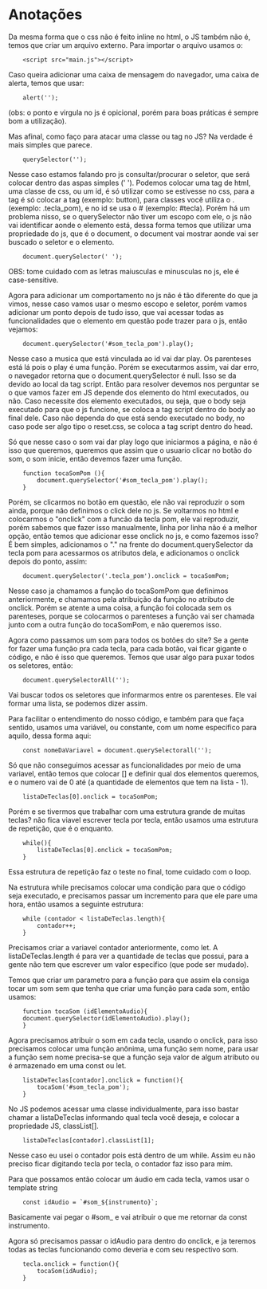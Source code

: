 <h1>Anotações</h1>


Da mesma forma que o css não é feito inline no html, o JS também não é, temos que criar um arquivo externo. Para importar o arquivo usamos o:
```
    <script src="main.js"></script>
```


Caso queira adicionar uma caixa de mensagem do navegador, uma caixa de alerta, temos que usar:
```
    alert('');
```
(obs: o ponto e virgula no js é opicional, porém para boas práticas é sempre bom a utilização).


Mas afinal, como faço para atacar uma classe ou tag no JS? Na verdade é mais simples que parece.

```
    querySelector('');
```
Nesse caso estamos falando pro js consultar/procurar o seletor, que será colocar dentro das aspas simples (' '). Podemos colocar uma tag de html, uma classe de css, ou um id, é só utilizar como se estivesse no css, para a tag é só colocar a tag (exemplo: button), para classes você utiliza o . (exemplo: .tecla_pom), e no id se usa o # (exemplo: #tecla). Porém há um problema nisso, se o querySelector não tiver um escopo com ele, o js não vai identificar aonde o elemento está, dessa forma temos que utilizar uma propriedade do js, que é o document, o document vai mostrar aonde vai ser buscado o seletor e o elemento.

```
    document.querySelector(' ');
```
OBS: tome cuidado com as letras maiusculas e minusculas no js, ele é case-sensitive.


Agora para adicionar um comportamento no js não é tão diferente do que ja vimos, nesse caso vamos usar o mesmo escopo e seletor, porém vamos adicionar um ponto depois de tudo isso, que vai acessar todas as funcionalidades que o elemento em questão pode trazer para o js, então vejamos:
```
    document.querySelector('#som_tecla_pom').play();
```
Nesse caso a musica que está vinculada ao id vai dar play. Os parenteses está lá pois o play é uma função.
Porém se executarmos assim, vai dar erro, o navegador retorna que o document.querySelector é null. Isso se da devido ao local da tag script. Então para resolver devemos nos perguntar se o que vamos fazer em JS depende dos elemento do html executados, ou não. Caso necessite dos elemento executados, ou seja, que o body seja executado para que o js funcione, se coloca a tag script dentro do body ao final dele. Caso não dependa do que está sendo executado no body, no caso pode ser algo tipo o reset.css, se coloca a tag script dentro do head.


Só que nesse caso o som vai dar play logo que iniciarmos a página, e não é isso que queremos, queremos que assim que o usuario clicar no botão do som, o som inicie, então devemos fazer uma função.
```
    function tocaSomPom (){
        document.querySelector('#som_tecla_pom').play();
    }
```

Porém, se clicarmos no botão em questão, ele não vai reproduzir o som ainda, porque não definimos o click dele no js. Se voltarmos no html e colocarmos o "onclick" com a funcão da tecla pom, ele vai reproduzir, porém sabemos que fazer isso manualmente, linha por linha não é a melhor opção, então temos que adicionar esse onclick no js, e como fazemos isso? É bem simples, adicionamos o "." na frente do document.querySelector da tecla pom para acessarmos os atributos dela, e adicionamos o onclick depois do ponto, assim: 
```
    document.querySelector('.tecla_pom').onclick = tocaSomPom;
```
Nesse caso ja chamamos a função do tocaSomPom que definimos anteriormente, e chamamos pela atribuição da função no atributo de onclick. Porém se atente a uma coisa, a função foi colocada sem os parenteses, porque se colocarmos o parenteses a função vai ser chamada junto com a outra função do tocaSomPom, e não queremos isso.


Agora como passamos um som para todos os botões do site? Se a gente for fazer uma função pra cada tecla, para cada botão, vai ficar gigante o código, e não é isso que queremos. Temos que usar algo para puxar todos os seletores, então:
```
    document.querySelectorAll('');
```
Vai buscar todos os seletores que informarmos entre os parenteses. Ele vai formar uma lista, se podemos dizer assim.


Para facilitar o entendimento do nosso código, e também para que faça sentido, usamos uma variável, ou constante, com um nome especifico para aquilo, dessa forma aqui:
```
    const nomeDaVariavel = document.querySelectorall('');
```


Só que não conseguimos acessar as funcionalidades por meio de uma variavel, então temos que colocar [] e definir qual dos elementos queremos, e o numero vai de 0 até (a quantidade de elementos que tem na lista - 1).
```
    listaDeTeclas[0].onclick = tocaSomPom;
```


Porém e se tivermos que trabalhar com uma estrutura grande de muitas teclas? não fica viavel escrever tecla por tecla, então usamos uma estrutura de repetição, que é o enquanto.
```
    while(){
        listaDeTeclas[0].onclick = tocaSomPom;
    }
```
Essa estrutura de repetição faz o teste no final, tome cuidado com o loop.

Na estrutura while precisamos colocar uma condição para que o código seja executado, e precisamos passar um incremento para que ele pare uma hora, então usamos a seguinte estrutura:
```
    while (contador < listaDeTeclas.length){
        contador++;
    }
```
Precisamos criar a variavel contador anteriormente, como let. A listaDeTeclas.length é para ver a quantidade de teclas que possui, para a gente não tem que escrever um valor especifico (que pode ser mudado).


Temos que criar um parametro para a função para que assim ela consiga tocar um som sem que tenha que criar uma função para cada som, então usamos:
```
    function tocaSom (idElementoAudio){
    document.querySelector(idElementoAudio).play();
    }
```


Agora precisamos atribuir o som em cada tecla, usando o onclick, para isso precisamos colocar uma função anônima, uma função sem nome, para usar a função sem nome precisa-se que a função seja valor de algum atributo ou é armazenado em uma const ou let.
```
    listaDeTeclas[contador].onclick = function(){
        tocaSom('#som_tecla_pom');
    }
```


No JS podemos acessar uma classe individualmente, para isso bastar chamar a listaDeTeclas informando qual tecla você deseja, e colocar a propriedade JS, classList[].
```
    listaDeTeclas[contador].classList[1];
```
Nesse caso eu usei o contador pois está dentro de um while. Assim eu não preciso ficar digitando tecla por tecla, o contador faz isso para mim.


Para que possamos então colocar um áudio em cada tecla, vamos usar o template string
```
    const idAudio = `#som_${instrumento}`;
```
Basicamente vai pegar o #som_ e vai atribuir o que me retornar da const instrumento.


Agora só precisamos passar o idAudio para dentro do onclick, e ja teremos todas as teclas funcionando como deveria e com seu respectivo som.
```
    tecla.onclick = function(){
        tocaSom(idAudio);
    }
```